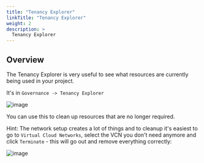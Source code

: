 ```yaml
---
title: "Tenancy Explorer"
linkTitle: "Tenancy Explorer"
weight: 2
description: >
  Tenancy Explorer
---
```


## Overview

The Tenancy Explorer is very useful to see what resources are currently being
used in your project.

It's in `Governance -> Tenancy Explorer`

![image](https://user-images.githubusercontent.com/4021595/157352815-7ca0f88c-d2e1-4ca3-8d1b-f7917423a173.png)

You can use this to clean up resources that are no longer required.

Hint: The network setup creates a lot of things and to cleanup it's easiest to
go to `Virtual Cloud Networks`, select the VCN you don't need anymore and click
`Terminate` - this will go out and remove everything correctly:

![image](https://user-images.githubusercontent.com/4021595/157353107-5a3a8063-189a-49c3-9c85-24b6bba52c13.png)
